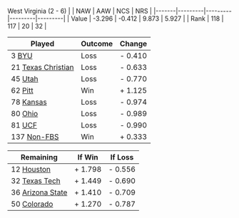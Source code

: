 West Virginia (2 - 6)
|       |   NAW   |   AAW   |   NCS   |   NRS   |
|-------|---------|---------|---------|---------|
| Value |  -3.296 |  -0.412 |   9.873 |   5.927 |
| Rank  |     118 |     117 |      20 |      32 |

| Played                    | Outcome    |  Change  |
|---------------------------|------------|----------|
|   3 [BYU                   ](BYU.md)| Loss       | -  0.410 |
|  21 [Texas Christian       ](TexasChristian.md)| Loss       | -  0.633 |
|  45 [Utah                  ](Utah.md)| Loss       | -  0.770 |
|  62 [Pitt                  ](Pitt.md)| Win        | +  1.125 |
|  78 [Kansas                ](Kansas.md)| Loss       | -  0.974 |
|  80 [Ohio                  ](Ohio.md)| Loss       | -  0.989 |
|  81 [UCF                   ](UCF.md)| Loss       | -  0.990 |
| 137 [Non-FBS               ](NonFBS.md)| Win        | +  0.333 |

| Remaining                 |  If Win  |  If Loss |
|---------------------------|----------|----------|
|  12 [Houston               ](Houston.md)| +  1.798 | -  0.556 |
|  32 [Texas Tech            ](TexasTech.md)| +  1.449 | -  0.690 |
|  36 [Arizona State         ](ArizonaState.md)| +  1.410 | -  0.709 |
|  50 [Colorado              ](Colorado.md)| +  1.270 | -  0.787 |

